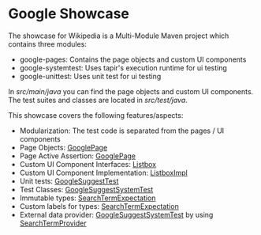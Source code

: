 # Google Showcase

The showcase for Wikipedia is a Multi-Module Maven project which contains three modules:
* google-pages: Contains the page objects and custom UI components
* google-systemtest: Uses tapir's execution runtime for ui testing
* google-unittest: Uses unit test for ui testing

 In *src/main/java* you can find the page objects and custom UI components. The test suites and classes are located in *src/test/java*.

This showcase covers the following features/aspects:
* Modularization: The test code is separated from the pages / UI components
* Page Objects: [GooglePage](google-pages/src/main/java/de/bmiag/tapir/showcase/google/pages/page/GooglePage.xtend)
* Page Active Assertion: [GooglePage](google-pages/src/main/java/de/bmiag/tapir/showcase/google/pages/page/GooglePage.xtend)
* Custom UI Component Interfaces: [Listbox](google-pages/src/main/java/de/bmiag/tapir/showcase/google/pages/component/Listbox.xtend)
* Custom UI Component Implementation: [ListboxImpl](google-pages/src/main/java/de/bmiag/tapir/showcase/google/pages/component/impl/ListboxImpl.xtend)
* Unit tests: [GoogleSuggestTest](google-unittest/src/test/java/de/bmiag/tapir/showcase/google/unittest/GoogleSuggestTest.xtend)
* Test Classes: [GoogleSuggestSystemTest](google-systemtest/src/test/java/de/bmiag/tapir/showcase/google/systemtest/GoogleSuggestSystemTest.xtend)
* Immutable types: [SearchTermExpectation](google-systemtest/src/test/java/de/bmiag/tapir/showcase/google/systemtest/data/SearchTermExpectation.xtend)
* Custom labels for types: [SearchTermExpectation](google-systemtest/src/test/java/de/bmiag/tapir/showcase/google/systemtest/data/SearchTermExpectation.xtend)
* External data provider: [GoogleSuggestSystemTest](google-systemtest/src/test/java/de/bmiag/tapir/showcase/google/systemtest/GoogleSuggestSystemTest.xtend) by using [SearchTermProvider](google-systemtest/src/test/java/de/bmiag/tapir/showcase/google/systemtest/data/SearchTermProvider.xtend)
